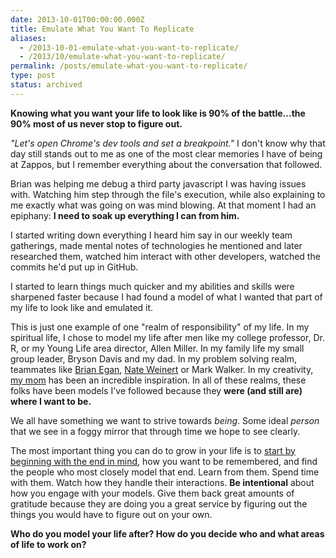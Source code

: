 ```yaml
---
date: 2013-10-01T00:00:00.000Z
title: Emulate What You Want To Replicate
aliases:
  - /2013-10-01-emulate-what-you-want-to-replicate/
  - /2013/10/emulate-what-you-want-to-replicate/
permalink: /posts/emulate-what-you-want-to-replicate/
type: post
status: archived
---
```


**Knowing what you want your life to look like is 90% of the battle...the 90% most of us never stop to figure out.**

_"Let's open Chrome's dev tools and set a breakpoint."_ I don't know why that day still stands out to me as one of the most clear memories I have of being at Zappos, but I remember everything about the conversation that followed.

Brian was helping me debug a third party javascript I was having issues with. Watching him step through the file's execution, while also explaining to me exactly what was going on was mind blowing. At that moment I had an epiphany: **I need to soak up everything I can from him.**

I started writing down everything I heard him say in our weekly team gatherings, made mental notes of technologies he mentioned and later researched them, watched him interact with other developers, watched the commits he'd put up in GitHub.

I started to learn things much quicker and my abilities and skills were sharpened faster because I had found a model of what I wanted that part of my life to look like and emulated it.

This is just one example of one "realm of responsibility" of my life. In my spiritual life, I chose to model my life after men like my college professor, Dr. R, or my Young Life area director, Allen Miller. In my family life my small group leader, Bryson Davis and my dad. In my problem solving realm, teammates like [Brian Egan](https://www.twitter.com/brianegan), [Nate Weinert](https://www.twitter.com/natebirdman) or Mark Walker. In my creativity, [my mom](https://thecharmhouse.blogspot.com/) has been an incredible inspiration. In all of these realms, these folks have been models I've followed because they **were (and still are) where I want to be.**

We all have something we want to strive towards _being_. Some ideal _person_ that we see in a foggy mirror that through time we hope to see clearly.

The most important thing you can do to grow in your life is to [start by beginning with the end in mind](/2013/10/my-eulogy/), how you want to be remembered, and find the people who most closely model that end. Learn from them. Spend time with them. Watch how they handle their interactions. **Be intentional** about how you engage with your models. Give them back great amounts of gratitude because they are doing you a great service by figuring out the things you would have to figure out on your own.

**Who do you model your life after? How do you decide who and what areas of life to work on?**
